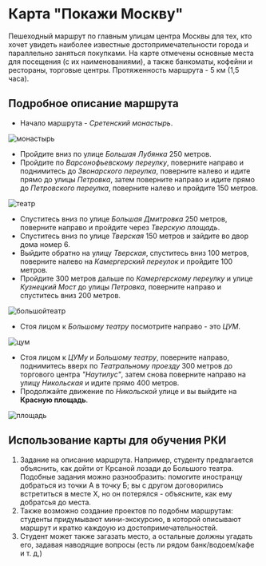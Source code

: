 # Карта "Покажи Москву"
Пешеходный маршрут по главным улицам центра Москвы для тех, кто хочет увидеть наиболее известные достопримечательности города и параллельно заняться покупками. 
На карте отмечены основные места для посещения (с их наименованиями), а также банкоматы, кофейни и рестораны, торговые центры.
Протяженность маршрута  - 5 км (1,5 часа).
## Подробное описание маршрута
* Начало маршрута - *Сретенский монастырь*.

![монастырь](https://upload.wikimedia.org/wikipedia/commons/6/6b/Собор_Сретенского_монастыря.jpg)

* Пройдите вниз по улице *Большая Лубянка* 250 метров.
* Пройдите по *Варсонофьевскому переулку*, поверните направо и поднимитесь до *Звонарского переулка*, поверните налево и идите прямо до улицы *Петровка*, затем поверните направо и идите прямо до *Петровского переулка*, поверните налево и пройдите 150 метров.

![театр](https://kudamoscow.ru/uploads/5b6974500d36d174fde9b1a55cb9b287.jpg)
 
* Спуститесь вниз по улице *Большая Дмитровка* 250 метров, поверните направо и пройдите через *Тверскую площадь*.
* Спуститесь вниз по улице *Тверская* 150 метров и зайдите во двор дома номер 6.
* Выйдите обратно на улицу *Тверская*, спуститесь вниз 100 метров, поверните налево на *Камергерский переулок* и пройдите 100 метров.
* Пройдите 300 метров дальше по *Камергерскому переулку* и улице *Кузнецкий Мост* до улицы *Петровка*, поверните направо и спуститесь вниз 200 метров.

![большойтеатр](https://upload.wikimedia.org/wikipedia/commons/thumb/3/3f/Moscow_05-2012_Bolshoi_after_renewal.jpg/1024px-Moscow_05-2012_Bolshoi_after_renewal.jpg)

* Стоя лицом к *Большому театру* посмотрите направо - это *ЦУМ*.

![цум](https://upload.wikimedia.org/wikipedia/commons/a/ad/ЦУМ%2C_Москва.jpg)

* Стоя лицом к *ЦУМу* и *Большому театру*, поверните направо, поднимитесь вверх по *Театральному проезду* 300 метров до торгового центра *"Наутилус"*, затем снова поверните направо на улицу *Никольская* и идите прямо 400 метров.
* Продолжайте движение по *Никольской* улице и вы выйдите на **Красную площадь**.

![площадь](https://upload.wikimedia.org/wikipedia/commons/thumb/a/a9/Московский_Кремль_№5.JPG/1280px-Московский_Кремль_№5.JPG)

## Использование карты для обучения РКИ

1. Задание на описание маршрута. Например, студенту предлагается объяснить, как дойти от Крсаной лозади до Большого театра. Подобные задания можно разнообразить: помогите иностранцу добраться из точки А в точку Б; вы с другом договорились встретиться в месте Х, но он потерялся - объясните, как ему добратсья до места.
2. Также возможно создание проектов по подобнм маршрутам: студенты придумывают мини-экскурсию, в которой описывают маршрут и кратко каждоую из достопримечательностей.
3. Студент может также загазать место, а остальные должны угадать его, задавая наводящие вопросы (есть ли рядом банк/водоем/кафе и т. д,)
